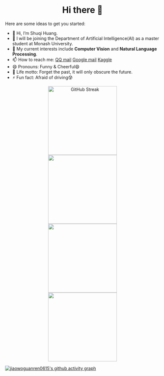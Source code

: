 <h1 align="center">Hi there 👋</h1>

<!--
**jiaowoguanren0615/jiaowoguanren0615** is a ✨ _special_ ✨ repository because its `README.md` (this file) appears on your GitHub profile.
[![GitHub Streak](https://streak-stats.demolab.com/?user=jiaowoguanren0615)](https://git.io/streak-stats)
- 💬 Ask me about if you want to discuss knowledge about AI with me or if you have any questions about my github warehouse code.
- 👯 I’m looking to collaborate on communicating knowledge about AI, including computer vision, natural language processing, etc.
-->


Here are some ideas to get you started:
- 👋 Hi, I’m Shuqi Huang.
- 🔭 I will be joining the Department of Artificial Intelligence(AI) as a master student at Monash University.
- 🌱 My current interests include __Computer Vision__ and __Natural Language Processing__.
- 📫 How to reach me: [QQ mail](1105374939@qq.com) [Google mail](huangshuqi0615@gmail.com) [Kaggle](https://www.kaggle.com/jiaowoguanren)
- 😄 Pronouns: Funny & Cheerful😄
- 💪 Life motto: Forget the past, it will only obscure the future.
- ⚡ Fun fact: Afraid of driving😰

<div align="center">
  <img height="224px" src="https://streak-stats.demolab.com/?user=jiaowoguanren0615" alt="GitHub Streak">
</div>

<div align="center"> 
  <img height="224px" src="https://github-readme-stats.vercel.app/api?username=jiaowoguanren0615&hide_title=true&hide_border=true&show_icons=trueline_height=32&text_color=000&icon_color=000&bg_color=0,ea6161,ffc64d,fffc4d,52fa5a&theme=graywhite" /> 
</div>

<div align="center"> 
  <img height="224px" src="https://github-readme-stats.vercel.app/api/top-langs/?username=jiaowoguanren0615&hide_title=true&hide_border=true&layout=compact&langs_count=12&text_color=000&icon_color=fff&bg_color=0,52fa5a,4dfcff,c64dff&theme=graywhite" /> 
</div>

<div align="center"> <img height="224px" src="https://github-profile-trophy.vercel.app/?username=jiaowoguanren0615" /> </div>

[![jiaowoguanren0615's github activity graph](https://github-readme-activity-graph.vercel.app/graph?username=jiaowoguanren0615&theme=dracula)](https://github.com/ashutosh00710/github-readme-activity-graph)
